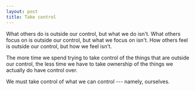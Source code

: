 ```yaml
---
layout: post
title: Take control
---
```


What others do is outside our control, but what we do isn't. What others focus on is outside our control, but what we focus on isn't. How others feel is outside our control, but how we feel isn't.

The more time we spend trying to take control of the things that are outside our control, the less time we have to take ownership of the things we actually do have control over.

We must take control of what we can control --- namely, ourselves.
